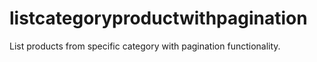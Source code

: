 # listcategoryproductwithpagination
List products from specific category with pagination functionality.
